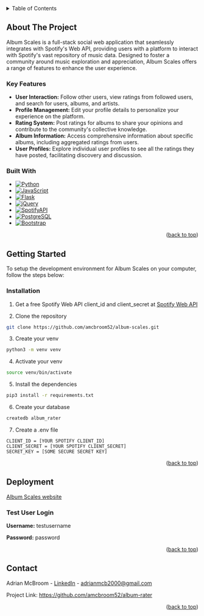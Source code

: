 <!-- TABLE OF CONTENTS -->
<details>
  <summary>Table of Contents</summary>
  <ol>
    <li>
      <a href="#about-the-project">About The Project</a>
      <ul>
        <li><a href="#key-features">Key Features</a></li>
        <li><a href="#built-with">Built With</a></li>
      </ul>
    </li>
    <li>
      <a href="#getting-started">Getting Started</a>
      <ul>
        <li><a href="#installation">Installation</a></li>
      </ul>
    </li>
    <li>
      <a href="#deployment">Deployment</a>
      <ul>
        <li><a href="#test-user-login">Test User Login</a></li>
      </ul>
    </li>
    <li><a href="#contact">Contact</a></li>
  </ol>
</details>


<!-- ABOUT THE PROJECT -->
## About The Project
Album Scales is a full-stack social web application that seamlessly integrates with Spotify's Web API, providing users with a platform to interact with Spotify's vast repository of music data. Designed to foster a community around music exploration and appreciation, Album Scales offers a range of features to enhance the user experience.

### Key Features
* **User Interaction:** Follow other users, view ratings from followed users, and search for users, albums, and artists.
* **Profile Management:** Edit your profile details to personalize your experience on the platform.
* **Rating System:** Post ratings for albums to share your opinions and contribute to the community's collective knowledge.
* **Album Information:** Access comprehensive information about specific albums, including aggregated ratings from users.
* **User Profiles:** Explore individual user profiles to see all the ratings they have posted, facilitating discovery and discussion.

### Built With

* [![Python][Python]][Python-url]
* [![JavaScript][JavaScript]][JavaScript-url]
* [![Flask][Flask]][Flask-url]
* [![jQuery][jQuery]][jQuery-url]
* [![SpotifyAPI][Spotify]][SpotifyAPI-url]
* [![PostgreSQL][PostgreSQL]][PostgreSQL-url]
* [![Bootstrap][Bootstrap.com]][Bootstrap-url]

<p align="right">(<a href="#readme-top">back to top</a>)</p>

<!-- GETTING STARTED -->
## Getting Started
To setup the development environment for Album Scales on your computer, follow the steps below:

### Installation
1. Get a free Spotify Web API client_id and client_secret at [Spotify Web API](https://developer.spotify.com/documentation/web-api/tutorials/getting-started)

2. Clone the repository
  ```sh
  git clone https://github.com/amcbroom52/album-scales.git
  ```
3. Create your venv
  ```sh
  python3 -m venv venv
  ```
4. Activate your venv
  ```sh
  source venv/bin/activate
  ```
5. Install the dependencies
  ```sh
  pip3 install -r requirements.txt
  ```
6. Create your database
  ```sh
  createdb album_rater
  ```
7. Create a .env file
  ```env
  CLIENT_ID = [YOUR SPOTIFY CLIENT_ID]
  CLIENT_SECRET = [YOUR SPOTIFY CLIENT_SECRET]
  SECRET_KEY = [SOME SECURE SECRET KEY]
  ```

<p align="right">(<a href="#readme-top">back to top</a>)</p>

<!-- DEPLOYMENT -->
## Deployment

[Album Scales website](https://album-rater.onrender.com/)

### Test User Login

**Username:** testusername

**Password:** password

<p align="right">(<a href="#readme-top">back to top</a>)</p>

<!-- CONTACT -->
## Contact

Adrian McBroom - [LinkedIn](https://www.linkedin.com/in/adrian-mcbroom/) - adrianmcb2000@gmail.com

Project Link: https://github.com/amcbroom52/album-rater

<p align="right">(<a href="#readme-top">back to top</a>)</p>

<!-- MARKDOWN LINKS & IMAGES -->
<!-- https://www.markdownguide.org/basic-syntax/#reference-style-links -->
[React.js]: https://img.shields.io/badge/React-20232A?style=for-the-badge&logo=react&logoColor=61DAFB
[React-url]: https://reactjs.org/
[Bootstrap.com]: https://img.shields.io/badge/Bootstrap-563D7C?style=for-the-badge&logo=bootstrap&logoColor=white
[Bootstrap-url]: https://getbootstrap.com
[PostgreSQL]: https://img.shields.io/badge/PostgreSQL-316192?style=for-the-badge&logo=postgresql&logoColor=white
[PostgreSQL-url]: https://www.postgresql.org/
[JavaScript]: https://img.shields.io/badge/JavaScript-F7DF1E?style=for-the-badge&logo=JavaScript&logoColor=white
[JavaScript-url]: https://www.javascript.com/
[jQuery]: https://img.shields.io/badge/jQuery-0769AD?style=for-the-badge&logo=jquery&logoColor=white
[jQuery-url]: https://jquery.com/
[Python]: https://img.shields.io/badge/Python-14354C?style=for-the-badge&logo=python&logoColor=white
[Python-url]: https://www.python.org/
[Flask]: https://img.shields.io/badge/Flask-000000?style=for-the-badge&logo=flask&logoColor=white
[Flask-url]: https://flask.palletsprojects.com/en/3.0.x/
[Spotify]: https://img.shields.io/badge/Spotify_Web_API-1ED760?&style=for-the-badge&logo=spotify&logoColor=white
[SpotifyAPI-url]: https://developer.spotify.com/documentation/web-api
